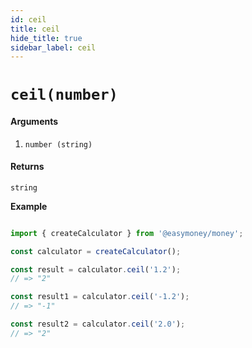 ```yaml
---
id: ceil
title: ceil
hide_title: true
sidebar_label: ceil
---
```


# `ceil(number)`

#### Arguments

1. `number (string)` 

#### Returns

`string`


**Example**

```js

import { createCalculator } from '@easymoney/money';

const calculator = createCalculator();

const result = calculator.ceil('1.2');
// => "2"

const result1 = calculator.ceil('-1.2');
// => "-1"

const result2 = calculator.ceil('2.0');
// => "2"

```